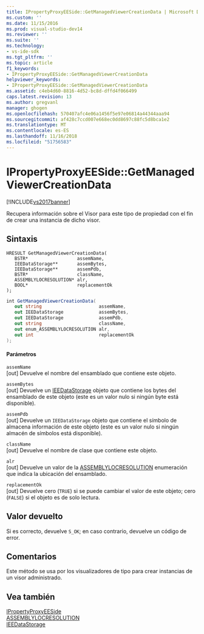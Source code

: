 ```yaml
---
title: IPropertyProxyEESide::GetManagedViewerCreationData | Microsoft Docs
ms.custom: ''
ms.date: 11/15/2016
ms.prod: visual-studio-dev14
ms.reviewer: ''
ms.suite: ''
ms.technology:
- vs-ide-sdk
ms.tgt_pltfrm: ''
ms.topic: article
f1_keywords:
- IPropertyProxyEESide::GetManagedViewerCreationData
helpviewer_keywords:
- IPropertyProxyEESide::GetManagedViewerCreationData
ms.assetid: c4eb4d60-8816-4d52-bc8d-dffd4f066499
caps.latest.revision: 13
ms.author: gregvanl
manager: ghogen
ms.openlocfilehash: 570407afc4e06a1456f5e97e06814a44344aaa94
ms.sourcegitcommit: af428c7ccd007e668ec0dd8697c88fc5d8bca1e2
ms.translationtype: MT
ms.contentlocale: es-ES
ms.lasthandoff: 11/16/2018
ms.locfileid: "51756583"
---
```

# <a name="ipropertyproxyeesidegetmanagedviewercreationdata"></a>IPropertyProxyEESide::GetManagedViewerCreationData
[!INCLUDE[vs2017banner](../../../includes/vs2017banner.md)]

Recupera información sobre el Visor para este tipo de propiedad con el fin de crear una instancia de dicho visor.  
  
## <a name="syntax"></a>Sintaxis  
  
```cpp#  
HRESULT GetManagedViewerCreationData(  
   BSTR*                  assemName,  
   IEEDataStorage**       assemBytes,  
   IEEDataStorage**       assemPdb,  
   BSTR*                  className,  
   ASSEMBLYLOCRESOLUTION* alr,  
   BOOL*                  replacementOk  
);  
```  
  
```csharp  
int GetManagedViewerCreationData(  
   out string                     assemName,  
   out IEEDataStorage             assemBytes,  
   out IEEDataStorage             assemPdb,  
   out string                     className,  
   out enum_ASSEMBLYLOCRESOLUTION alr,  
   out int                        replacementOk  
);  
```  
  
#### <a name="parameters"></a>Parámetros  
 `assemName`  
 [out] Devuelve el nombre del ensamblado que contiene este objeto.  
  
 `assemBytes`  
 [out] Devuelve un [IEEDataStorage](../../../extensibility/debugger/reference/ieedatastorage.md) objeto que contiene los bytes del ensamblado de este objeto (este es un valor nulo si ningún byte está disponible).  
  
 `assemPdb`  
 [out] Devuelve un `IEEDataStorage` objeto que contiene el símbolo de almacena información de este objeto (este es un valor nulo si ningún almacén de símbolos está disponible).  
  
 `className`  
 [out] Devuelve el nombre de clase que contiene este objeto.  
  
 `alr`  
 [out] Devuelve un valor de la [ASSEMBLYLOCRESOLUTION](../../../extensibility/debugger/reference/assemblylocresolution.md) enumeración que indica la ubicación del ensamblado.  
  
 `replacementOk`  
 [out] Devuelve cero (`TRUE`) si se puede cambiar el valor de este objeto; cero (`FALSE`) si el objeto es de solo lectura.  
  
## <a name="return-value"></a>Valor devuelto  
 Si es correcto, devuelve `S_OK`; en caso contrario, devuelve un código de error.  
  
## <a name="remarks"></a>Comentarios  
 Este método se usa por los visualizadores de tipo para crear instancias de un visor administrado.  
  
## <a name="see-also"></a>Vea también  
 [IPropertyProxyEESide](../../../extensibility/debugger/reference/ipropertyproxyeeside.md)   
 [ASSEMBLYLOCRESOLUTION](../../../extensibility/debugger/reference/assemblylocresolution.md)   
 [IEEDataStorage](../../../extensibility/debugger/reference/ieedatastorage.md)

